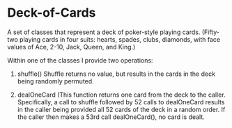 # Deck-of-Cards
A set of classes that represent a deck of poker-style playing cards. (Fifty-two playing cards in four suits: hearts, spades, clubs, diamonds, with face values of Ace, 2-10, Jack,
Queen, and King.)

Within one of the classes I provide two operations:
1. shuffle() Shuffle returns no value, but results in the cards in the deck being randomly permuted.

2. dealOneCard (This function returns one card from the deck to the caller. Specifically, a call to shuffle followed by 52 calls to dealOneCard results in the caller being provided all 52 cards of the deck in a random order. If the caller then makes a 53rd call dealOneCard(), no card is dealt.
